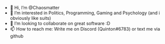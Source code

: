 - 👋 Hi, I’m @Chaosmatter
- 👀 I’m interested in Politics, Programming, Gaming and Psychology (and i obviously like suits)
- 💞️ I’m looking to collaborate on great software :D
- 📫 How to reach me: Write me on Discord (Quinton#6783) or text me via github
